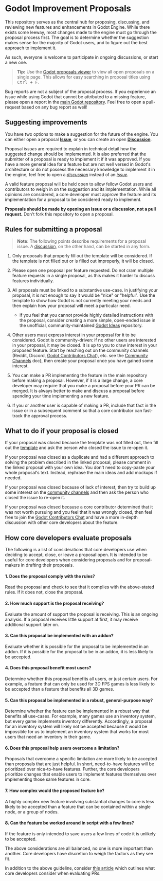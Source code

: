 # Godot Improvement Proposals

This repository serves as the central hub for proposing, discussing, and
reviewing new features and enhancements in Godot Engine. While there exists
some leeway, most changes made to the engine must go through the proposal
process first. The goal is to determine whether the suggestion makes sense
for the majority of Godot users, and to figure out the best approach to
implement it.

As such, everyone is welcome to participate in ongoing discussions, or start
a new one.

> **Tip:** Use the [Godot proposals viewer](https://godot-proposals-viewer.github.io/)
> to view all open proposals on a single page. This allows for easy searching
> in proposal titles using <kbd>Ctrl + F</kbd>.

Bug reports are not a subject of the proposal process. If you experience
an issue while using Godot that cannot be attributed to a missing feature,
please open a report in the [main Godot repository](https://github.com/godotengine/godot).
Feel free to open a pull-request based on any bug report as well!

## Suggesting improvements

You have two options to make a suggestion for the future of the engine. You
can either open a proposal [**Issue**](https://github.com/godotengine/godot-proposals/issues/new/choose),
or you can create an open [**Discussion**](https://github.com/godotengine/godot-proposals/discussions/new).

Proposal *issues* are required to explain in technical detail how the suggested change
should be implemented. It is also preferred that the submitter of a proposal is
ready to implement it if it was approved. If you have a more general idea for
a feature but are not well versed in Godot's architecture or do not possess
the necessary knowledge to implement it in the engine, feel free to open a
[*discussion*](https://github.com/godotengine/godot-proposals/discussions/new)
instead of an [*issue*](https://github.com/godotengine/godot-proposals/issues/new/choose).

A valid feature proposal will be held open to allow fellow Godot users and
contributors to weigh in on the suggestion and its implementation. While all
opinions are considered, a core developer must approve the feature and its
implementation for a proposal to be considered ready to implement.

**Proposals should be made by opening an issue or a discussion, not a pull request.**
Don't fork this repository to open a proposal.

## Rules for submitting a proposal

> **Note:** The following points describe requirements for a proposal issue. A
> [discussion](https://github.com/godotengine/godot-proposals/discussions/new),
> on the other hand, can be started in any form.

1. Only proposals that properly fill out the template will be considered. If
the template is not filled out or is filled out improperly, it will be closed.

2. Please open one proposal per feature requested. Do not cram multiple feature
requests in a single proposal, as this makes it harder to discuss features
individually.

3. All proposals must be linked to a substantive use-case. In justifying your
proposal, it is not enough to say it would be "nice" or "helpful". Use the
template to show how Godot is not currently meeting your needs and then
explain how your proposal will meet a particular need.

   * If you feel that you cannot provide highly detailed instructions with the
     proposal, consider creating a more simple, open-ended issue in the
     unofficial, community-maintained
     [Godot Ideas](https://github.com/godot-extended-libraries/godot-ideas)
     repository.

4. Other users must express interest in your proposal for it to be considered.
Godot is community-driven: if no other users are interested in your proposal,
it may be closed. It is up to you to draw interest in your proposed feature.
Start by reaching out on the community channels (Reddit, Discord,
[Godot Contributors Chat](https://chat.godotengine.org/)), etc.
see the [Community Channels](http://docs.godotengine.org/en/stable/community/channels.html) doc),
then create your proposal once you have gained some interest.

5. You can make a PR implementing the feature in the main repository before
making a proposal. However, if it is a large change, a core developer may
require that you make a proposal before your PR can be merged. It is always
better to make and discuss a proposal before spending your time implementing
a new feature.

6. If you or another user is capable of making a PR, include that fact in
the issue or in a subsequent comment so that a core contributor can
fast-track the approval process.

## What to do if your proposal is closed

If your proposal was closed because the template was not filled out, then
fill out the [template](.github/ISSUE_TEMPLATE/feature_proposal.yml)
and ask the person who closed the issue to re-open it.

If your proposal was closed as a duplicate and had a different approach to solving
the problem described in the linked proposal, please comment in the linked proposal
with your own idea. You don't need to copy-paste your whole proposal's text. Instead,
rephrase the main ideas and add mockups if needed.

If your proposal was closed because of lack of interest, then try to build up
some interest on the [community channels](http://docs.godotengine.org/en/stable/community/channels.html)
and then ask the person who closed the issue to re-open it.

If your proposal was closed because a core contributor determined that it was
not worth pursuing and you feel that it was wrongly closed, then feel free
to join the [Godot Contributors Chat](https://chat.godotengine.org/)
and have a more in-depth discussion with other core developers about the feature.

## How core developers evaluate proposals

The following is a list of considerations that core developers use when deciding
to accept, close, or leave a proposal open. It is intended to be useful for core
developers when considering proposals and for proposal-makers in drafting their
proposals.

#### 1. Does the proposal comply with the rules?

Read the proposal and check to see that it complies with the above-stated rules.
If it does not, close the proposal.

#### 2. How much support is the proposal receiving?

Evaluate the amount of support the proposal is receiving. This is an ongoing
analysis. If a proposal receives little support at first, it may receive
additional support later on.

#### 3. Can this proposal be implemented with an addon?

Evaluate whether it is possible for the proposal to be implemented in an addon.
If it is possible for the proposal to be in an addon, it is less likely to be
accepted.

#### 4. Does this proposal benefit most users?

Determine whether this proposal benefits all users, or just certain users.
For example, a feature that can only be used for 3D FPS games is less
likely to be accepted than a feature that benefits all 3D games.

#### 5. Can this proposal be implemented in a robust, general-purpose way?

Determine whether the feature can be implemented in a robust way that benefits
all use-cases. For example, many games use an inventory system, but every game
implements inventory differently. Accordingly, a proposal for an inventory
system will likely not be accepted because it would be impossible for us to
implement an inventory system that works for most users that need an inventory
in their game.

#### 6. Does this proposal help users overcome a limitation?

Proposals that overcome a specific limitation are more likely to be accepted
than proposals that are just helpful. In short, need-to-have features will be
prioritized over nice-to-have features. Further, the core developers prioritize
changes that enable users to implement features themselves over implementing
those same features in core.

#### 7. How complex would the proposed feature be?

A highly complex new feature involving substantial changes to core is less likely
to be accepted than a feature that can be contained within a single node, or a
group of nodes.

#### 8. Can the feature be worked around in script with a few lines?

If the feature is only intended to save users a few lines of code it is unlikely
to be accepted.

The above considerations are all balanced, no one is more important than another.
Core developers have discretion to weigh the factors as they see fit.

In addition to the above guideline, consider [this article](https://docs.godotengine.org/en/latest/community/contributing/best_practices_for_engine_contributors.html)
which outlines what core developers consider when evaluating PRs.
